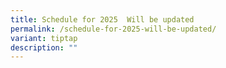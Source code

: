 ```yaml
---
title: Schedule for 2025  Will be updated
permalink: /schedule-for-2025-will-be-updated/
variant: tiptap
description: ""
---
```

<p></p>